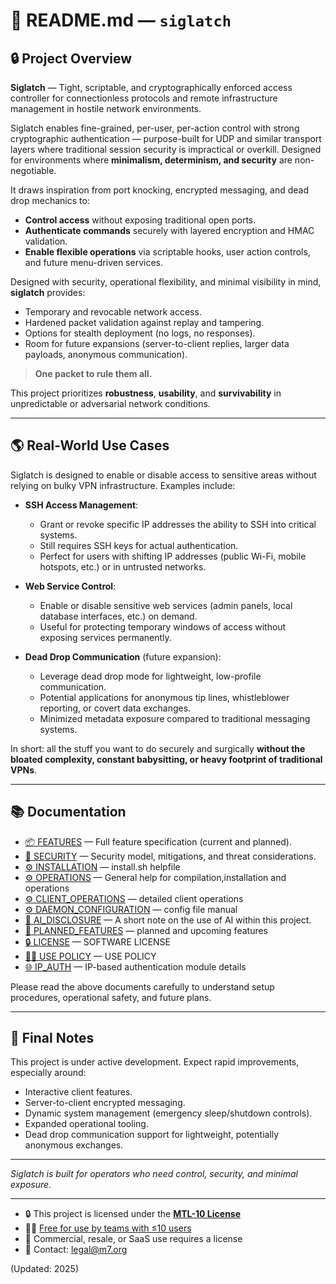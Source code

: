 # 📖 README.md — `siglatch`

## 🔒 Project Overview

**Siglatch** — Tight, scriptable, and cryptographically enforced access controller for connectionless protocols and remote infrastructure management in hostile network environments.

Siglatch enables fine-grained, per-user, per-action control with strong cryptographic authentication — purpose-built for UDP and similar transport layers where traditional session security is impractical or overkill. Designed for environments where **minimalism, determinism, and security** are non-negotiable.

It draws inspiration from port knocking, encrypted messaging, and dead drop mechanics to:

* **Control access** without exposing traditional open ports.
* **Authenticate commands** securely with layered encryption and HMAC validation.
* **Enable flexible operations** via scriptable hooks, user action controls, and future menu-driven services.

Designed with security, operational flexibility, and minimal visibility in mind, **siglatch** provides:

* Temporary and revocable network access.
* Hardened packet validation against replay and tampering.
* Options for stealth deployment (no logs, no responses).
* Room for future expansions (server-to-client replies, larger data payloads, anonymous communication).

> **One packet to rule them all.**

This project prioritizes **robustness**, **usability**, and **survivability** in unpredictable or adversarial network conditions.

---

## 🌎 Real-World Use Cases

Siglatch is designed to enable or disable access to sensitive areas without relying on bulky VPN infrastructure. Examples include:

* **SSH Access Management**:

  * Grant or revoke specific IP addresses the ability to SSH into critical systems.
  * Still requires SSH keys for actual authentication.
  * Perfect for users with shifting IP addresses (public Wi-Fi, mobile hotspots, etc.) or in untrusted networks.

* **Web Service Control**:

  * Enable or disable sensitive web services (admin panels, local database interfaces, etc.) on demand.
  * Useful for protecting temporary windows of access without exposing services permanently.

* **Dead Drop Communication** (future expansion):

  * Leverage dead drop mode for lightweight, low-profile communication.
  * Potential applications for anonymous tip lines, whistleblower reporting, or covert data exchanges.
  * Minimized metadata exposure compared to traditional messaging systems.

In short: all the stuff you want to do securely and surgically **without the bloated complexity, constant babysitting, or heavy footprint of traditional VPNs**.

---

## 📚 Documentation

* [📦 FEATURES](docs/FEATURE_SPEC.md) — Full feature specification (current and planned).
* [🔐 SECURITY](docs/SECURITY.md) — Security model, mitigations, and threat considerations.
* [⚙️ INSTALLATION](docs/OPERATIONS_INSTALL.md) — install.sh helpfile
* [⚙️ OPERATIONS](docs/OPERATIONS.md) — General help for compilation,installation and operations
* [⚙️ CLIENT\_OPERATIONS](docs/OPERATIONS_CLIENT.md) — detailed client operations
* [⚙️ DAEMON\_CONFIGURATION](docs/OPERATIONS_CONFIG.md) — config file manual
* [🧠 AI\_DISCLOSURE](docs/AI_DISCLOSURE.md) — A short note on the use of AI within this project.
* [🚧 PLANNED\_FEATURES](docs/PLANNED.md) — planned and upcoming features
* [🔒 LICENSE](LICENSE.md) — SOFTWARE LICENSE
* [🧑‍💻 USE POLICY](USE_POLICY.md) — USE POLICY
* [🌐 IP_AUTH](docs/modules/IP_AUTH.md) — IP-based authentication module details


Please read the above documents carefully to understand setup procedures, operational safety, and future plans.

---

## 🧠 Final Notes

This project is under active development.
Expect rapid improvements, especially around:

* Interactive client features.
* Server-to-client encrypted messaging.
* Dynamic system management (emergency sleep/shutdown controls).
* Expanded operational tooling.
* Dead drop communication support for lightweight, potentially anonymous exchanges.

---

*Siglatch is built for operators who need control, security, and minimal exposure.*

---
* 🔒 This project is licensed under the [**MTL-10 License**](LICENSE.md)
* 🧑‍💻 [Free for use by teams with ≤10 users](USE_POLICY.md)
* 💼 Commercial, resale, or SaaS use requires a license  
* 📩 Contact: legal@m7.org

(Updated: 2025)
